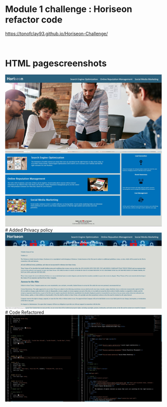 # Module 1 challenge : Horiseon refactor code

https://tonofclay93.github.io/Horiseon-Challenge/

<br />

# HTML pagescreenshots
<img src="/assets/images/Top-half-Screenshot-page-1.jpg">
<img src="/assets/images/Bottom-half-screenshot-page-1.jpg">
# Added Privacy policy 
<img src="/assets/images/Privacy-policy-added.jpg">
# Code Refactored
<img src="/assets/images/code-cleaned.jpg">
